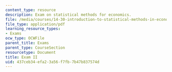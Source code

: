 ```yaml
---
content_type: resource
description: Exam on statistical methods for economics.
file: /media/courses/14-30-introduction-to-statistical-methods-in-economics-spring-2009/437ceb34efa23a56f7fb7b47b837574d_MIT14_30s09_exam02_09.pdf
file_type: application/pdf
learning_resource_types:
- Exams
ocw_type: OCWFile
parent_title: Exams
parent_type: CourseSection
resourcetype: Document
title: Exam II
uid: 437ceb34-efa2-3a56-f7fb-7b47b837574d
---
```

